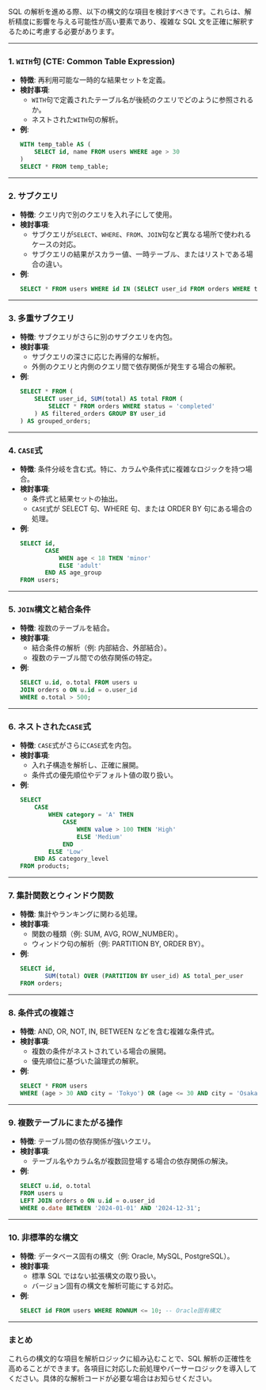 SQL の解析を進める際、以下の構文的な項目を検討すべきです。これらは、解析精度に影響を与える可能性が高い要素であり、複雑な SQL 文を正確に解釈するために考慮する必要があります。

---

### **1. `WITH`句 (CTE: Common Table Expression)**

- **特徴**: 再利用可能な一時的な結果セットを定義。
- **検討事項**:
  - `WITH`句で定義されたテーブル名が後続のクエリでどのように参照されるか。
  - ネストされた`WITH`句の解析。
- **例**:
  ```sql
  WITH temp_table AS (
      SELECT id, name FROM users WHERE age > 30
  )
  SELECT * FROM temp_table;
  ```

---

### **2. サブクエリ**

- **特徴**: クエリ内で別のクエリを入れ子にして使用。
- **検討事項**:
  - サブクエリが`SELECT`、`WHERE`、`FROM`、`JOIN`句など異なる場所で使われるケースの対応。
  - サブクエリの結果がスカラー値、一時テーブル、またはリストである場合の違い。
- **例**:
  ```sql
  SELECT * FROM users WHERE id IN (SELECT user_id FROM orders WHERE total > 1000);
  ```

---

### **3. 多重サブクエリ**

- **特徴**: サブクエリがさらに別のサブクエリを内包。
- **検討事項**:
  - サブクエリの深さに応じた再帰的な解析。
  - 外側のクエリと内側のクエリ間で依存関係が発生する場合の解釈。
- **例**:
  ```sql
  SELECT * FROM (
      SELECT user_id, SUM(total) AS total FROM (
          SELECT * FROM orders WHERE status = 'completed'
      ) AS filtered_orders GROUP BY user_id
  ) AS grouped_orders;
  ```

---

### **4. `CASE`式**

- **特徴**: 条件分岐を含む式。特に、カラムや条件式に複雑なロジックを持つ場合。
- **検討事項**:
  - 条件式と結果セットの抽出。
  - `CASE`式が SELECT 句、WHERE 句、または ORDER BY 句にある場合の処理。
- **例**:
  ```sql
  SELECT id,
         CASE
             WHEN age < 18 THEN 'minor'
             ELSE 'adult'
         END AS age_group
  FROM users;
  ```

---

### **5. `JOIN`構文と結合条件**

- **特徴**: 複数のテーブルを結合。
- **検討事項**:
  - 結合条件の解析（例: 内部結合、外部結合）。
  - 複数のテーブル間での依存関係の特定。
- **例**:
  ```sql
  SELECT u.id, o.total FROM users u
  JOIN orders o ON u.id = o.user_id
  WHERE o.total > 500;
  ```

---

### **6. ネストされた`CASE`式**

- **特徴**: `CASE`式がさらに`CASE`式を内包。
- **検討事項**:
  - 入れ子構造を解析し、正確に展開。
  - 条件式の優先順位やデフォルト値の取り扱い。
- **例**:
  ```sql
  SELECT
      CASE
          WHEN category = 'A' THEN
              CASE
                  WHEN value > 100 THEN 'High'
                  ELSE 'Medium'
              END
          ELSE 'Low'
      END AS category_level
  FROM products;
  ```

---

### **7. 集計関数とウィンドウ関数**

- **特徴**: 集計やランキングに関わる処理。
- **検討事項**:
  - 関数の種類（例: SUM, AVG, ROW_NUMBER）。
  - ウィンドウ句の解析（例: PARTITION BY, ORDER BY）。
- **例**:
  ```sql
  SELECT id,
         SUM(total) OVER (PARTITION BY user_id) AS total_per_user
  FROM orders;
  ```

---

### **8. 条件式の複雑さ**

- **特徴**: AND, OR, NOT, IN, BETWEEN などを含む複雑な条件式。
- **検討事項**:
  - 複数の条件がネストされている場合の展開。
  - 優先順位に基づいた論理式の解釈。
- **例**:
  ```sql
  SELECT * FROM users
  WHERE (age > 30 AND city = 'Tokyo') OR (age <= 30 AND city = 'Osaka');
  ```

---

### **9. 複数テーブルにまたがる操作**

- **特徴**: テーブル間の依存関係が強いクエリ。
- **検討事項**:
  - テーブル名やカラム名が複数回登場する場合の依存関係の解決。
- **例**:
  ```sql
  SELECT u.id, o.total
  FROM users u
  LEFT JOIN orders o ON u.id = o.user_id
  WHERE o.date BETWEEN '2024-01-01' AND '2024-12-31';
  ```

---

### **10. 非標準的な構文**

- **特徴**: データベース固有の構文（例: Oracle, MySQL, PostgreSQL）。
- **検討事項**:
  - 標準 SQL ではない拡張構文の取り扱い。
  - バージョン固有の構文を解析可能にする対応。
- **例**:
  ```sql
  SELECT id FROM users WHERE ROWNUM <= 10; -- Oracle固有構文
  ```

---

### **まとめ**

これらの構文的な項目を解析ロジックに組み込むことで、SQL 解析の正確性を高めることができます。各項目に対応した前処理やパーサーロジックを導入してください。具体的な解析コードが必要な場合はお知らせください。
